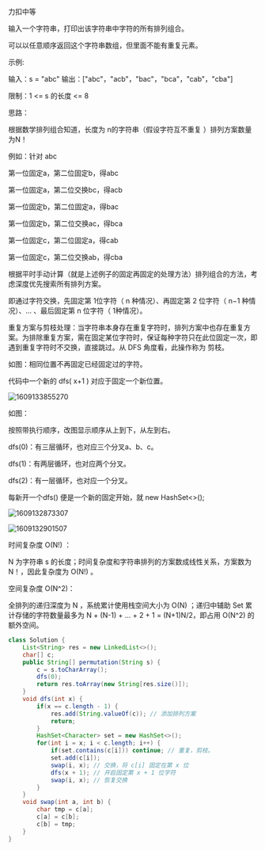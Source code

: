 力扣中等



输入一个字符串，打印出该字符串中字符的所有排列组合。

可以以任意顺序返回这个字符串数组，但里面不能有重复元素。

 

示例:

输入：s = "abc"
输出：["abc"，"acb"，"bac"，"bca"，"cab"，"cba"]


限制：1 <= s 的长度 <= 8





思路：

根据数学排列组合知道，长度为 n的字符串（假设字符互不重复 ）排列方案数量为N！

例如：针对 abc

第一位固定a，第二位固定b，得abc

第一位固定a，第二位交换bc，得acb



第一位固定b，第二位固定a，得bac

第一位固定b，第二位交换ac，得bca



第一位固定c，第二位固定a，得cab

第一位固定c，第二位交换ab，得cba



根据平时手动计算（就是上述例子的固定再固定的处理方法）排列组合的方法，考虑深度优先搜索所有排列方案。

即通过字符交换，先固定第 1位字符（ n 种情况）、再固定第 2 位字符（ n−1 种情况）、... 、最后固定第 n 位字符（ 1种情况）。



重复方案与剪枝处理：当字符串本身存在重复字符时，排列方案中也存在重复方案。为排除重复方案，需在固定某位字符时，保证每种字符只在此位固定一次，即遇到重复字符时不交换，直接跳过。从 DFS 角度看，此操作称为 剪枝。

如图：相同位置不再固定已经固定过的字符。

代码中一个新的 dfs( x+1 ) 对应于固定一个新位置。

![1609133855270](F:/项目/Git-md/ZJW-Summary/assets/1609133855270.png)



如图：

按照带执行顺序，改图显示顺序从上到下，从左到右。

dfs(0)：有三层循环，也对应三个分叉a、b、c。

dfs(1)：有两层循环，也对应两个分叉。

dfs(2)：有一层循环，也对应一个分叉。

每新开一个dfs() 便是一个新的固定开始，就 new HashSet<>();

![1609132873307](F:/项目/Git-md/ZJW-Summary/assets/1609132873307.png)

![1609132901507](F:/项目/Git-md/ZJW-Summary/assets/1609132901507.png)



时间复杂度 O(N!) ： 

N 为字符串 s 的长度；时间复杂度和字符串排列的方案数成线性关系，方案数为 N！，因此复杂度为 O(N!) 。

空间复杂度 O(N^2)： 

全排列的递归深度为 N ，系统累计使用栈空间大小为 O(N) ；递归中辅助 Set 累计存储的字符数量最多为 N + (N-1) + ... + 2 + 1 = (N+1)N/2，即占用 O(N^2) 的额外空间。

````java
class Solution {
    List<String> res = new LinkedList<>();
    char[] c;
    public String[] permutation(String s) {
        c = s.toCharArray();
        dfs(0);
        return res.toArray(new String[res.size()]);
    }
    void dfs(int x) {
        if(x == c.length - 1) {
            res.add(String.valueOf(c)); // 添加排列方案
            return;
        }
        HashSet<Character> set = new HashSet<>();
        for(int i = x; i < c.length; i++) {
            if(set.contains(c[i])) continue; // 重复，剪枝。
            set.add(c[i]);
            swap(i, x); // 交换，将 c[i] 固定在第 x 位 
            dfs(x + 1); // 开启固定第 x + 1 位字符
            swap(i, x); // 恢复交换
        }
    }
    void swap(int a, int b) {
        char tmp = c[a];
        c[a] = c[b];
        c[b] = tmp;
    }
}
````
